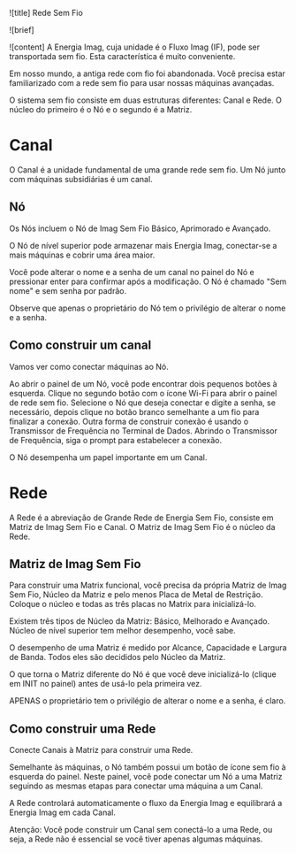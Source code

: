 ![title]
Rede Sem Fio

![brief]

![content]
A Energia Imag, cuja unidade é o Fluxo Imag (IF), pode ser transportada sem fio. Esta característica é muito conveniente.

Em nosso mundo, a antiga rede com fio foi abandonada. Você precisa estar familiarizado com a rede sem fio para usar nossas máquinas avançadas.

O sistema sem fio consiste em duas estruturas diferentes: Canal e Rede. O núcleo do primeiro é o Nó e o segundo é a Matriz.

# Canal

O Canal é a unidade fundamental de uma grande rede sem fio. Um Nó junto com máquinas subsidiárias é um canal.

## Nó

Os Nós incluem o Nó de Imag Sem Fio Básico, Aprimorado e Avançado. 

O Nó de nível superior pode armazenar mais Energia Imag, conectar-se a mais máquinas e cobrir uma área maior.

Você pode alterar o nome e a senha de um canal no painel do Nó e pressionar enter para confirmar após a modificação. O Nó é chamado "Sem nome" e sem senha por padrão.

Observe que apenas o proprietário do Nó tem o privilégio de alterar o nome e a senha. 

## Como construir um canal

Vamos ver como conectar máquinas ao Nó.

Ao abrir o painel de um Nó, você pode encontrar dois pequenos botões à esquerda. Clique no segundo botão com o ícone Wi-Fi para abrir o painel de rede sem fio. Selecione o Nó que deseja conectar e digite a senha, se necessário, depois clique no botão branco semelhante a um fio para finalizar a conexão. Outra forma de construir conexão é usando o Transmissor de Frequência no Terminal de Dados. Abrindo o Transmissor de Frequência, siga o prompt para estabelecer a conexão.

O Nó desempenha um papel importante em um Canal.

# Rede

A Rede é a abreviação de Grande Rede de Energia Sem Fio, consiste em Matriz de Imag Sem Fio e Canal. O Matriz de Imag Sem Fio é o núcleo da Rede. 

## Matriz de Imag Sem Fio

Para construir uma Matrix funcional, você precisa da própria Matriz de Imag Sem Fio, Núcleo da Matriz e pelo menos Placa de Metal de Restrição. Coloque o núcleo e todas as três placas no Matrix para inicializá-lo.

Existem três tipos de Núcleo da Matriz: Básico, Melhorado e Avançado. Núcleo de nível superior tem melhor desempenho, você sabe. 

O desempenho de uma Matriz é medido por Alcance, Capacidade e Largura de Banda. Todos eles são decididos pelo Núcleo da Matriz.

O que torna o Matriz diferente do Nó é que você deve inicializá-lo (clique em INIT no painel) antes de usá-lo pela primeira vez. 

APENAS o proprietário tem o privilégio de alterar o nome e a senha, é claro.

## Como construir uma Rede

Conecte Canais à Matriz para construir uma Rede.

Semelhante às máquinas, o Nó também possui um botão de ícone sem fio à esquerda do painel. Neste painel, você pode conectar um Nó a uma Matriz seguindo as mesmas etapas para conectar uma máquina a um Canal.

A Rede controlará automaticamente o fluxo da Energia Imag e equilibrará a Energia Imag em cada Canal. 

Atenção: Você pode construir um Canal sem conectá-lo a uma Rede, ou seja, a Rede não é essencial se você tiver apenas algumas máquinas.
